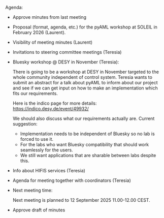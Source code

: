 Agenda:

- Approve minutes from last meeting

- Proposal (format, agenda, etc.) for the pyAML workshop at SOLEIL in February 2026 (Laurent).

- Visibility of meeting minutes (Laurent)

- Invitations to steering committee meetings (Teresia)

- Bluesky workshop @ DESY in November (Teresia):

  There is going to be a workshop at DESY in November targeted to the whole community independent of control system. Teresia wants to submit an abstract for a talk about pyAML to inform about our project and see if we can get input on how to make an implementation which fits our requirements.

  Here is the indico page for more details:
  https://indico.desy.de/event/49932/

  We should also discuss what our requirements actually are. Current suggestion:
  - Implementation needs to be independent of Bluesky so no lab is forced to use it.
  - For the labs who want Bluesky compatibility that should work seamlessly for the users.
  - We still want applications that are sharable between labs despite this.
 
- Info about HIFIS services (Teresia)

- Agenda for meeting together with coordinators (Teresia)

- Next meeting time:

  Next meeting is planned to 12 September 2025 11.00-12.00 CEST.
  
- Approve draft of minutes
